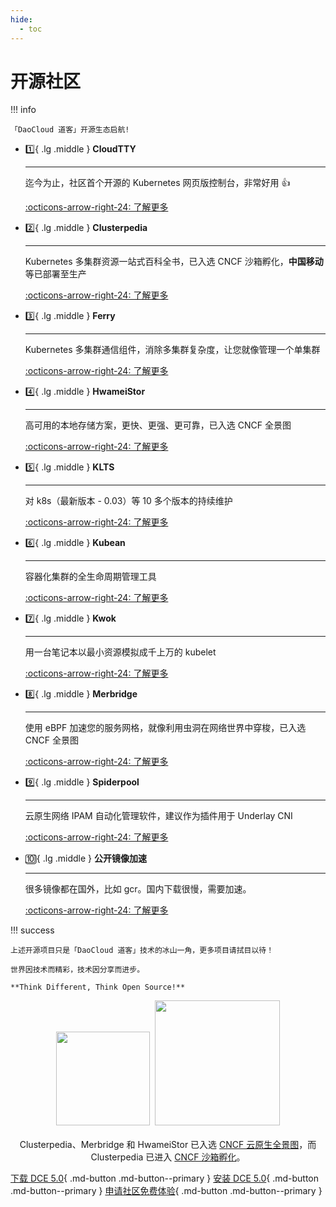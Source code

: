```yaml
---
hide:
  - toc
---
```


# 开源社区

!!! info

    「DaoCloud 道客」开源生态启航!

<div class="grid cards" markdown>

-   :one:{ .lg .middle } __CloudTTY__

    ---

    迄今为止，社区首个开源的 Kubernetes 网页版控制台，非常好用 👍

    [:octicons-arrow-right-24: 了解更多](./cloudtty.md)

-   :two:{ .lg .middle } __Clusterpedia__

    ---

    Kubernetes 多集群资源一站式百科全书，已入选 CNCF 沙箱孵化，**中国移动** 等已部署至生产

    [:octicons-arrow-right-24: 了解更多](./clusterpedia.md)

</div>

<div class="grid cards" markdown>

-   :three:{ .lg .middle } __Ferry__

    ---

    Kubernetes 多集群通信组件，消除多集群复杂度，让您就像管理一个单集群

    [:octicons-arrow-right-24: 了解更多](./ferry.md)

-   :four:{ .lg .middle } __HwameiStor__

    ---

    高可用的本地存储方案，更快、更强、更可靠，已入选 CNCF 全景图

    [:octicons-arrow-right-24: 了解更多](./hwameistor.md)

</div>

<div class="grid cards" markdown>

-   :five:{ .lg .middle } __KLTS__

    ---

    对 k8s（最新版本 - 0.03）等 10 多个版本的持续维护

    [:octicons-arrow-right-24: 了解更多](./klts.md)

-   :six:{ .lg .middle } __Kubean__

    ---

    容器化集群的全生命周期管理工具

    [:octicons-arrow-right-24: 了解更多](./kubean.md)

</div>

<div class="grid cards" markdown>

-   :seven:{ .lg .middle } __Kwok__

    ---

    用一台笔记本以最小资源模拟成千上万的 kubelet

    [:octicons-arrow-right-24: 了解更多](./kwok.md)

-   :eight:{ .lg .middle } __Merbridge__

    ---

    使用 eBPF 加速您的服务网格，就像利用虫洞在网络世界中穿梭，已入选 CNCF 全景图

    [:octicons-arrow-right-24: 了解更多](./merbridge.md)

</div>

<div class="grid cards" markdown>

-   :nine:{ .lg .middle } __Spiderpool__

    ---

    云原生网络 IPAM 自动化管理软件，建议作为插件用于 Underlay CNI

    [:octicons-arrow-right-24: 了解更多](./spiderpool.md)

-   :keycap_ten:{ .lg .middle } __公开镜像加速__

    ---

    很多镜像都在国外，比如 gcr。国内下载很慢，需要加速。

    [:octicons-arrow-right-24: 了解更多](./mirror.md)

</div>

!!! success

    上述开源项目只是「DaoCloud 道客」技术的冰山一角，更多项目请拭目以待！

    世界因技术而精彩，技术因分享而进步。

    **Think Different, Think Open Source!**

<p align="center">
<img src="https://landscape.cncf.io/images/left-logo.svg" width="150"/>&nbsp;&nbsp;<img src="https://landscape.cncf.io/images/right-logo.svg" width="200"/>
<br/><br/>
Clusterpedia、Merbridge 和 HwameiStor 已入选 <a href="https://landscape.cncf.io">CNCF 云原生全景图</a>，而 Clusterpedia 已进入 <a href="https://www.cncf.io/projects/clusterpedia/">CNCF 沙箱孵化</a>。
</p>

[下载 DCE 5.0](../download/dce5.md){ .md-button .md-button--primary }
[安装 DCE 5.0](../install/intro.md){ .md-button .md-button--primary }
[申请社区免费体验](../dce/license0.md){ .md-button .md-button--primary }
